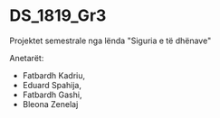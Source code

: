 # DS_1819_Gr3
Projektet semestrale nga lënda "Siguria e të dhënave"

Anetarët:
* Fatbardh Kadriu,
* Eduard Spahija,
* Fatbardh Gashi,
* Bleona Zenelaj


